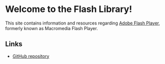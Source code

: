 # Welcome to the Flash Library!

This site contains information and resources regarding [Adobe Flash Player](https://wikipedia.org/wiki/Adobe_Flash_Player), formerly known as Macromedia Flash Player.

## Links

- [GitHub repository](https://github.com/GTcreyon/FlashLibrary)